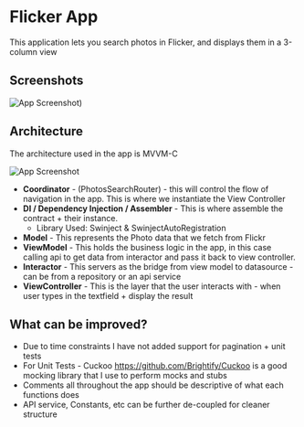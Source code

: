 
# Flicker App

This application lets you search photos in Flicker, and displays them in a 3-column view


## Screenshots

![App Screenshot](https://i.ibb.co/6yCb153/screenshot.jpg|width=100))


## Architecture

The architecture used in the app is MVVM-C

![App Screenshot](https://i.ibb.co/L08y6XP/architecture.jpg|width=100)

- **Coordinator** - (PhotosSearchRouter) - this will control the flow of navigation in the app. This is where we instantiate the View Controller
- **DI / Dependency Injection / Assembler** - This is where assemble the contract + their instance.
   * Library Used: Swinject & SwinjectAutoRegistration
- **Model** - This represents the Photo data that we fetch from Flickr
- **ViewModel** - This holds the business logic in the app, in this case calling api to get data from interactor and pass it back to view controller.
- **Interactor** - This servers as the bridge from view model to datasource - can be from a repository or an api service
- **ViewController** - This is the layer that the user interacts with - when user types in the textfield + display the result


## What can be improved?
- Due to time constraints I have not added support for pagination + unit tests
- For Unit Tests - Cuckoo https://github.com/Brightify/Cuckoo is a good mocking library that I use to perform mocks and stubs
- Comments all throughout the app should be descriptive of what each functions does
- API service, Constants, etc can be further de-coupled for cleaner structure
